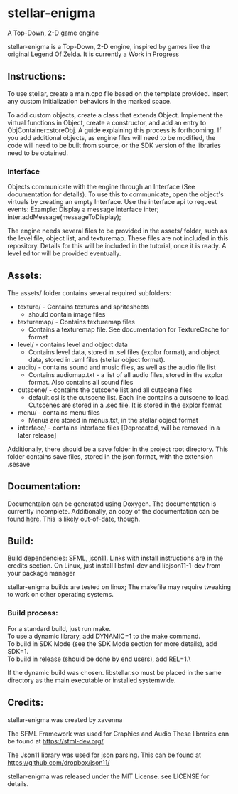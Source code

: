 # stellar-enigma
A Top-Down, 2-D game engine

stellar-enigma is a Top-Down, 2-D engine, inspired by games like the original Legend Of
Zelda. It is currently a Work in Progress


## Instructions:
To use stellar, create a main.cpp file based on the template provided. Insert any
custom initialization behaviors in the marked space.

To add custom objects, create a class that extends Object. Implement the virtual
functions in Object, create a constructor, and add an entry to ObjContainer::storeObj.
A guide explaining this process is forthcoming. If you add additional objects, as engine
files will need to be modified, the code will need to be built from source, or the SDK
version of the libraries need to be obtained.

### Interface

Objects communicate with the engine through an Interface (See documentation for details).
To use this to communicate, open the object's virtuals by creating an empty Interface.
Use the interface api to request events:
Example: Display a message
    Interface inter;
    inter.addMessage(messageToDisplay);

The engine needs several files to be provided in the assets/ folder, such as the level
file, object list, and texturemap. These files are not included in this repository.
Details for this will be included in the tutorial, once it is ready. A level editor will 
be provided eventually.

## Assets:
The assets/ folder contains several required subfolders:

* texture/ - Contains textures and spritesheets
    * should contain image files
* texturemap/ - Contains texturemap files
    * Contains a texturemap file. See documentation for TextureCache for format
* level/ - contains level and object data
    * Contains level data, stored in .sel files (explor format), and object data, 
    stored in .sml files (stellar object format).
* audio/ - contains sound and music files, as well as the audio file list
    * Contains audiomap.txt - a list of all audio files, stored in the explor format.
    Also contains all sound files
* cutscene/ - contains the cutscene list and all cutscene files
    * default.csl is the cutscene list. Each line contains a cutscene to load. Cutscenes
    are stored in a .sec file. It is stored in the explor format
* menu/ - contains menu files
    * Menus are stored in menus.txt, in the stellar object format
* interface/ - contains interface files [Deprecated, will be removed in a later release]

Additionally, there should be a save folder in the project root directory.
This folder contains save files, stored in the json format, with the extension .sesave

## Documentation:
Documentaion can be generated using Doxygen. The documentation is currently incomplete.
Additionally, an copy of the documentation can be found [here](https://xavenna.github.io/projects/stellar-docs). This is likely out-of-date, though.


## Build:
Build dependencies:
SFML, json11. Links with install instructions are in the credits section.
On Linux, just install libsfml-dev and libjson11-1-dev from your package manager

stellar-enigma builds are tested on linux; The makefile may require tweaking to work on
other operating systems.

### Build process:

For a standard build, just run make.\
To use a dynamic library, add DYNAMIC=1 to the make command.\
To build in SDK Mode (see the SDK Mode section for more details), add SDK=1.\
To build in release (should be done by end users), add REL=1.\

If the dynamic build was chosen. libstellar.so must be placed in the same directory as
the main executable or installed systemwide.



## Credits:
stellar-enigma was created by xavenna

The SFML Framework was used for Graphics and Audio
These libraries can be found at https://sfml-dev.org/

The Json11 library was used for json parsing.
This can be found at https://github.com/dropbox/json11/

stellar-enigma was released under the MIT License. see LICENSE for details.
